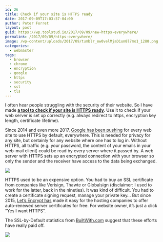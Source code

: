 ```yaml
---
id: 26
title: Check if your site is HTTPS ready
date: 2017-09-09T17:03:57-04:00
author: Peter Forret
layout: post
guid: https://wp.toolstud.io/2017/09/09/new-https-everywhere/
permalink: /2017/09/09/https-everywhere/
image: /wp-content/uploads/2017/09/tumblr_ow0velMjaD1un8l7mo1_1280.png
categories:
  - webmaster
tags:
  - browser
  - chrome
  - encryption
  - google
  - https
  - security
  - ssl
  - tls
---
```

I often hear people struggling with the security of their website. So I have made [**a tool to check if your site is HTTPS ready**](https://toolstud.io/network/https.php). Use it to check if your web server is set up correctly (e.g. always redirect to https, encryption key length, certificate lifetime).

Since 2014 and even more 2017, [Google has been pushing](https://blog.chromium.org/2017/04/next-steps-toward-more-connection.html) for every web site to use HTTPS by default, everywhere. This is needed for privacy for any site, but certainly for any website where one has to log in. Without HTTPS, all traffic (e.g. your password, the content of your emails in your web-mail client) could be read by every server where it passed by. A web server with HTTPS sets up an encrypted connection with your browser so only the sender and the receiver have access to the data being exchanged.

![](https://blog.toolstud.io/wp-content/uploads/2017/09/tumblr_ow0velMjaD1un8l7mo1_1280.png)

HTTPS used to be an expensive option. You had to buy an SSL certificate from companies like Verisign, Thawte or Globalsign (disclaimer: I used to work for the latter, back in the nineties). It was kind of difficult. You had to create a certificate signing request, manage your private key&#8230; But since 2015, [Let&#8217;s Encrypt has](https://en.wikipedia.org/wiki/Let%27s_Encrypt) made it easy for the hosting companies to offer auto-renewed server certificates for free. For website owner, it&#8217;s just a click &#8220;Yes I want HTTPS&#8221;.

The SSL-by-Default statistics from [BuiltWith.com](https://trends.builtwith.com/ssl/SSL-by-Default) suggest that these efforts have really paid off.

![](https://blog.toolstud.io/wp-content/uploads/2019/11/sslusage.png)

